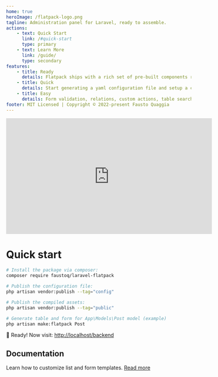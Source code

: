 ```yaml
---
home: true
heroImage: /flatpack-logo.png
tagline: Administration panel for Laravel, ready to assemble.
actions:
    - text: Quick Start
      link: /#quick-start
      type: primary
    - text: Learn More
      link: /guide/
      type: secondary
features:
    - title: Ready
      details: Flatpack ships with a rich set of pre-built components ready to be assembled.
    - title: Quick
      details: Start generating a yaml configuration file and setup a complete admin UI in seconds.
    - title: Easy
      details: Form validation, relations, custom actions, table search, sorting, and much more.
footer: MIT Licensed | Copyright © 2022-present Fausto Quaggia
---
```


<div class="video-container"><iframe width="560" height="315" src="https://www.youtube-nocookie.com/embed/OrxmtDw4pVI" title="YouTube video player" frameborder="0" allow="accelerometer; autoplay; clipboard-write; encrypted-media; gyroscope; picture-in-picture" allowfullscreen></iframe></div>

# Quick start

```bash
# Install the package via composer:
composer require faustoq/laravel-flatpack

# Publish the configuration file:
php artisan vendor:publish --tag="config"

# Publish the compiled assets:
php artisan vendor:publish --tag="public"

# Generate table and form for App\Models\Post model (example)
php artisan make:flatpack Post
```

:tada: Ready! Now visit: [http://localhost/backend](http://localhost/backend)

## Documentation

Learn how to customize list and form templates.
[Read more](/guide/)
